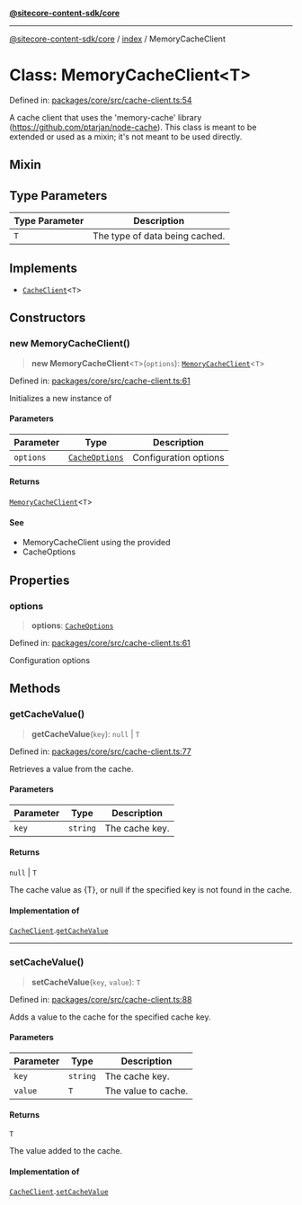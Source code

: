 [**@sitecore-content-sdk/core**](../../README.md)

***

[@sitecore-content-sdk/core](../../README.md) / [index](../README.md) / MemoryCacheClient

# Class: MemoryCacheClient\<T\>

Defined in: [packages/core/src/cache-client.ts:54](https://github.com/Sitecore/xmc-jss-dev/blob/2587fa13814e20ee230863406a92229f2eebdb43/packages/core/src/cache-client.ts#L54)

A cache client that uses the 'memory-cache' library (https://github.com/ptarjan/node-cache).
This class is meant to be extended or used as a mixin; it's not meant to be used directly.

## Mixin

## Type Parameters

| Type Parameter | Description |
| ------ | ------ |
| `T` | The type of data being cached. |

## Implements

- [`CacheClient`](../interfaces/CacheClient.md)\<`T`\>

## Constructors

### new MemoryCacheClient()

> **new MemoryCacheClient**\<`T`\>(`options`): [`MemoryCacheClient`](MemoryCacheClient.md)\<`T`\>

Defined in: [packages/core/src/cache-client.ts:61](https://github.com/Sitecore/xmc-jss-dev/blob/2587fa13814e20ee230863406a92229f2eebdb43/packages/core/src/cache-client.ts#L61)

Initializes a new instance of

#### Parameters

| Parameter | Type | Description |
| ------ | ------ | ------ |
| `options` | [`CacheOptions`](../interfaces/CacheOptions.md) | Configuration options |

#### Returns

[`MemoryCacheClient`](MemoryCacheClient.md)\<`T`\>

#### See

 - MemoryCacheClient using the provided
 - CacheOptions

## Properties

### options

> **options**: [`CacheOptions`](../interfaces/CacheOptions.md)

Defined in: [packages/core/src/cache-client.ts:61](https://github.com/Sitecore/xmc-jss-dev/blob/2587fa13814e20ee230863406a92229f2eebdb43/packages/core/src/cache-client.ts#L61)

Configuration options

## Methods

### getCacheValue()

> **getCacheValue**(`key`): `null` \| `T`

Defined in: [packages/core/src/cache-client.ts:77](https://github.com/Sitecore/xmc-jss-dev/blob/2587fa13814e20ee230863406a92229f2eebdb43/packages/core/src/cache-client.ts#L77)

Retrieves a value from the cache.

#### Parameters

| Parameter | Type | Description |
| ------ | ------ | ------ |
| `key` | `string` | The cache key. |

#### Returns

`null` \| `T`

The cache value as {T}, or null if the specified key is not found in the cache.

#### Implementation of

[`CacheClient`](../interfaces/CacheClient.md).[`getCacheValue`](../interfaces/CacheClient.md#getcachevalue)

***

### setCacheValue()

> **setCacheValue**(`key`, `value`): `T`

Defined in: [packages/core/src/cache-client.ts:88](https://github.com/Sitecore/xmc-jss-dev/blob/2587fa13814e20ee230863406a92229f2eebdb43/packages/core/src/cache-client.ts#L88)

Adds a value to the cache for the specified cache key.

#### Parameters

| Parameter | Type | Description |
| ------ | ------ | ------ |
| `key` | `string` | The cache key. |
| `value` | `T` | The value to cache. |

#### Returns

`T`

The value added to the cache.

#### Implementation of

[`CacheClient`](../interfaces/CacheClient.md).[`setCacheValue`](../interfaces/CacheClient.md#setcachevalue)

